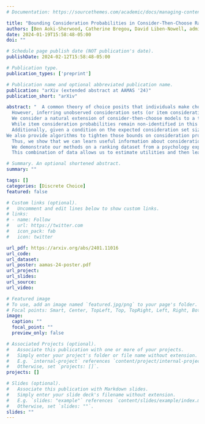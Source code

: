 ```yaml
---
# Documentation: https://sourcethemes.com/academic/docs/managing-content/

title: "Bounding Consideration Probabilities in Consider-Then-Choose Ranking Models"
authors: [Ben Aoki-Sherwood, Catherine Bregou, David Liben-Nowell, admin, Thomas Zeng]
date: 2024-01-19T15:58:48-05:00
doi: ""

# Schedule page publish date (NOT publication's date).
publishDate: 2024-02-12T15:58:48-05:00

# Publication type.
publication_types: ['preprint']

# Publication name and optional abbreviated publication name.
publication: "arXiv (extended abstract at AAMAS '24)"
publication_short: "arXiv"

abstract: "  A common theory of choice posits that individuals make choices in a two-step process, first selecting some subset of the alternatives to consider before making a selection from the resulting consideration set.
  However, inferring unobserved consideration sets (or item consideration probabilities) in this \"consider then choose\" setting poses significant challenges, because even simple models of consideration with strong independence assumptions are not identifiable, even if item utilities are known.
  We consider a natural extension of consider-then-choose models to a top-k ranking setting, where we assume rankings are constructed according to a Plackett-Luce model after sampling a consideration set.
  While item consideration probabilities remain non-identified in this setting, we prove that knowledge of item utilities allows us to infer bounds on the relative sizes of consideration probabilities.
  Additionally, given a condition on the expected consideration set size, we derive absolute upper and lower bounds on item consideration probabilities.
We also provide algorithms to tighten those bounds on consideration probabilities by propagating inferred constraints.
  Thus, we show that we can learn useful information about consideration probabilities despite not being able to identify them precisely.
  We demonstrate our methods on a ranking dataset from a psychology experiment with two different ranking tasks (one with fixed consideration sets and one with unknown consideration sets).
  This combination of data allows us to estimate utilities and then learn about unknown consideration probabilities using our bounds. "

# Summary. An optional shortened abstract.
summary: ""

tags: []
categories: [Discrete Choice]
featured: false

# Custom links (optional).
#   Uncomment and edit lines below to show custom links.
# links:
# - name: Follow
#   url: https://twitter.com
#   icon_pack: fab
#   icon: twitter

url_pdf: https://arxiv.org/abs/2401.11016
url_code:
url_dataset:
url_poster: aamas-24-poster.pdf
url_project:
url_slides:
url_source:
url_video:

# Featured image
# To use, add an image named `featured.jpg/png` to your page's folder. 
# Focal points: Smart, Center, TopLeft, Top, TopRight, Left, Right, BottomLeft, Bottom, BottomRight.
image:
  caption: ""
  focal_point: ""
  preview_only: false

# Associated Projects (optional).
#   Associate this publication with one or more of your projects.
#   Simply enter your project's folder or file name without extension.
#   E.g. `internal-project` references `content/project/internal-project/index.md`.
#   Otherwise, set `projects: []`.
projects: []

# Slides (optional).
#   Associate this publication with Markdown slides.
#   Simply enter your slide deck's filename without extension.
#   E.g. `slides: "example"` references `content/slides/example/index.md`.
#   Otherwise, set `slides: ""`.
slides: ""
---
```

